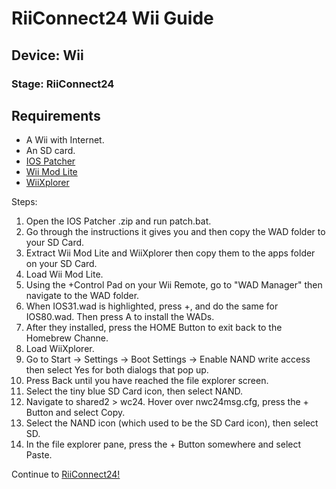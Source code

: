 # RiiConnect24 Wii Guide
## Device: Wii
### Stage: RiiConnect24

## Requirements
- A Wii with Internet.
- An SD card.
- [IOS Patcher](https://github.com/RiiConnect24/IOS-Patcher/releases)
- [Wii Mod Lite](https://github.com/RiiConnect24/Wii-Mod-Lite/releases)
- [WiiXplorer](https://riiconnect24.net/wiimail/WiiXplorer.zip)

Steps:
1. Open the IOS Patcher .zip and run patch.bat.
2. Go through the instructions it gives you and then copy the WAD folder to your SD Card.
3. Extract Wii Mod Lite and WiiXplorer then copy them to the apps folder on your SD Card.
4. Load Wii Mod Lite.
5. Using the +Control Pad on your Wii Remote, go to "WAD Manager" then navigate to the WAD folder.
6. When IOS31.wad is highlighted, press +, and do the same for IOS80.wad. Then press A to install the WADs.
7. After they installed, press the HOME Button to exit back to the Homebrew Channe.
8. Load WiiXplorer.
9. Go to Start -> Settings -> Boot Settings -> Enable NAND write access then select Yes for both dialogs that pop up.
10. Press Back until you have reached the file explorer screen.
11. Select the tiny blue SD Card icon, then select NAND.
12. Navigate to shared2 > wc24. Hover over nwc24msg.cfg, press the + Button and select Copy.
13. Select the NAND icon (which used to be the SD Card icon), then select SD.
14. In the file explorer pane, press the + Button somewhere and select Paste.

<div class="notice">Continue to <a href="RiiConnect24">RiiConnect24!</a></div>
